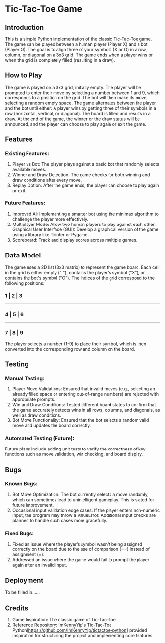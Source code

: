 # Tic-Tac-Toe Game
## Introduction
This is a simple Python implementation of the classic Tic-Tac-Toe game. The game can be played between a human player (Player X) and a bot (Player O). The goal is to align three of your symbols (X or O) in a row, column, or diagonal on a 3x3 grid. The game ends when a player wins or when the grid is completely filled (resulting in a draw).

## How to Play
The game is played on a 3x3 grid, initially empty.
The player will be prompted to enter their move by selecting a number between 1 and 9, which corresponds to a position on the grid.
The bot will then make its move, selecting a random empty space.
The game alternates between the player and the bot until either:
A player wins by getting three of their symbols in a row (horizontal, vertical, or diagonal).
The board is filled and results in a draw.
At the end of the game, the winner or the draw status will be announced, and the player can choose to play again or exit the game.
## Features
### Existing Features:
1. Player vs Bot: The player plays against a basic bot that randomly selects available moves.
2. Winner and Draw Detection: The game checks for both winning and draw conditions after every move.
3. Replay Option: After the game ends, the player can choose to play again or exit.
### Future Features:
1. Improved AI: Implementing a smarter bot using the minimax algorithm to challenge the player more effectively.
2. Multiplayer Mode: Allow two human players to play against each other.
Graphical User Interface (GUI): Develop a graphical version of the game using a library like Tkinter or Pygame.
3. Scoreboard: Track and display scores across multiple games.
## Data Model
The game uses a 2D list (3x3 matrix) to represent the game board. Each cell in the grid is either empty (" "), contains the player's symbol ("X"), or contains the bot's symbol ("O"). The indices of the grid correspond to the following positions:

### 1 | 2 | 3
-----
### 4 | 5 | 6
-----
### 7 | 8 | 9

The player selects a number (1-9) to place their symbol, which is then converted into the corresponding row and column on the board.

## Testing
### Manual Testing:
1. Player Move Validations: Ensured that invalid moves (e.g., selecting an already filled space or entering out-of-range numbers) are rejected with appropriate prompts.
2. Win and Draw Conditions: Tested different board states to confirm that the game accurately detects wins in all rows, columns, and diagonals, as well as draw conditions.
3. Bot Move Functionality: Ensured that the bot selects a random valid move and updates the board correctly.
### Automated Testing (Future):
Future plans include adding unit tests to verify the correctness of key functions such as move validation, win checking, and board display.
## Bugs
### Known Bugs:
1. Bot Move Optimization: The bot currently selects a move randomly, which can sometimes lead to unintelligent gameplay. This is slated for future improvement.
2. Occasional input validation edge cases: If the player enters non-numeric input, the program may throw a ValueError. Additional input checks are planned to handle such cases more gracefully.
### Fixed Bugs:
1. Fixed an issue where the player’s symbol wasn't being assigned correctly on the board due to the use of comparison (==) instead of assignment (=).
2. Addressed an issue where the game would fail to prompt the player again after an invalid input.
## Deployment
To be filled in......
## Credits
1. Game Inspiration: The classic game of Tic-Tac-Toe.
2. Reference Repository: ImKennyYip's Tic-Tac-Toe Python[https://github.com/ImKennyYip/tictactoe-python] provided inspiration for structuring the project and implementing core features.